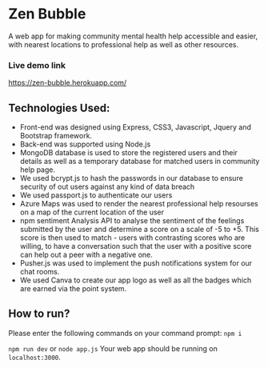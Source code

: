 # Zen Bubble
A web app for making community mental health help accessible and easier, with nearest locations to professional help as well as other resources.

### Live demo link
https://zen-bubble.herokuapp.com/

## Technologies Used:
- Front-end was designed using Express, CSS3, Javascript, Jquery and Bootstrap framework.
- Back-end was supported using Node.js
- MongoDB database is used to store the registered users and their details as well as a temporary database for matched users in community help page.
- We used bcrypt.js to hash the passwords in our database to ensure security of out users against any kind of data breach
- We used passport.js to authenticate our users
- Azure Maps was used to render the nearest professional help resourses on a map of the current location of the user
- npm sentiment Analysis API to analyse the sentiment of the feelings submitted by the user and determine a score on a scale of -5 to +5. This score is then used to match - users with contrasting scores who are willing, to have a conversation such that the user with a positive score can help out a peer with a negative one.
- Pusher.js was used to implement the push notifications system for our chat rooms.
- We used Canva to create our app logo as well as all the badges which are earned via the point system.

## How to run?
Please enter the following commands on your command prompt:
`npm i`

`npm run dev` or `node app.js`
Your web app should be running on `localhost:3000`.
